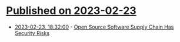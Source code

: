 # [Published on 2023-02-23](index.md)

* [2023-02-23, 18:32:00](https://soylentnews.org/article.pl?sid=23/02/22/198215&from=rss) - [Open Source Software Supply Chain Has Security Risks](https://soylentnews.org/article.pl?sid=23/02/22/198215&from=rss)
